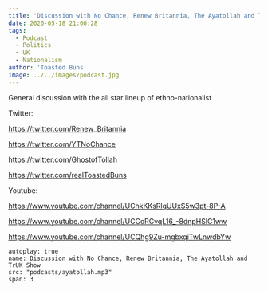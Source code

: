 ```yaml
---
title: 'Discussion with No Chance, Renew Britannia, The Ayatollah and TrUK Show'
date: 2020-05-18 21:00:28
tags:
  - Podcast
  - Politics
  - UK
  - Nationalism
author: 'Toasted Buns'
image: ../../images/podcast.jpg
---
```

General discussion with the all star lineup of ethno-nationalist

Twitter:

https://twitter.com/Renew_Britannia

https://twitter.com/YTNoChance

https://twitter.com/GhostofTollah

https://twitter.com/realToastedBuns

Youtube:

https://www.youtube.com/channel/UChkKKsRlqUUxS5w3pt-8P-A

https://www.youtube.com/channel/UCCoRCvqL16_-8dnpHSlC1ww

https://www.youtube.com/channel/UCQhg9Zu-mgbxqiTwLnwdbYw 

 

<script async src="//pagead2.googlesyndication.com/pagead/js/adsbygoogle.js"></script><ins class="adsbygoogle" style="display:block; text-align:center;"  data-ad-layout="in-article"  data-ad-format="fluid"  data-ad-client="ca-pub-2164900147810573"  data-ad-slot="8817307412"></ins><script>(adsbygoogle = window.adsbygoogle || []).push({});</script>


```audio
autoplay: true
name: Discussion with No Chance, Renew Britannia, The Ayatollah and TrUK Show
src: "podcasts/ayatollah.mp3"
span: 3
```